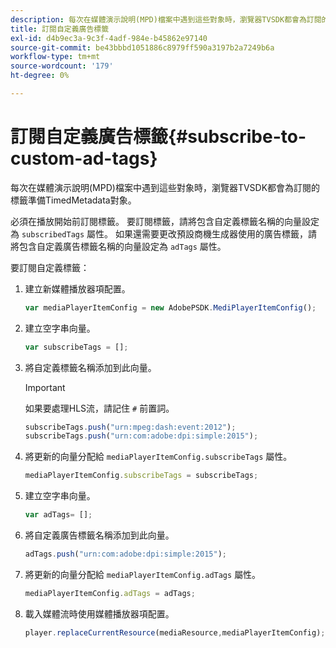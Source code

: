 ```yaml
---
description: 每次在媒體演示說明(MPD)檔案中遇到這些對象時，瀏覽器TVSDK都會為訂閱的標籤準備TimedMetadata對象。
title: 訂閱自定義廣告標籤
exl-id: d4b9ec3a-9c3f-4adf-984e-b45862e97140
source-git-commit: be43bbbd1051886c8979ff590a3197b2a7249b6a
workflow-type: tm+mt
source-wordcount: '179'
ht-degree: 0%

---
```


# 訂閱自定義廣告標籤{#subscribe-to-custom-ad-tags}

每次在媒體演示說明(MPD)檔案中遇到這些對象時，瀏覽器TVSDK都會為訂閱的標籤準備TimedMetadata對象。

必須在播放開始前訂閱標籤。
要訂閱標籤，請將包含自定義標籤名稱的向量設定為 `subscribedTags` 屬性。 如果還需要更改預設商機生成器使用的廣告標籤，請將包含自定義廣告標籤名稱的向量設定為 `adTags` 屬性。

要訂閱自定義標籤：

1. 建立新媒體播放器項配置。

   ```js
   var mediaPlayerItemConfig = new AdobePSDK.MediPlayerItemConfig();
   ```

1. 建立空字串向量。

   ```js
   var subscribeTags = [];
   ```

1. 將自定義標籤名稱添加到此向量。

   >[!IMPORTANT]
   >
   >如果要處理HLS流，請記住 `#` 前置詞。

   ```js
   subscribeTags.push("urn:mpeg:dash:event:2012"); 
   subscribeTags.push("urn:com:adobe:dpi:simple:2015"); 
   ```

1. 將更新的向量分配給 `mediaPlayerItemConfig.subscribeTags` 屬性。

   ```js
   mediaPlayerItemConfig.subscribeTags = subscribeTags;
   ```

1. 建立空字串向量。

   ```js
   var adTags= [];
   ```

1. 將自定義廣告標籤名稱添加到此向量。

   ```js
   adTags.push("urn:com:adobe:dpi:simple:2015");
   ```

1. 將更新的向量分配給 `mediaPlayerItemConfig.adTags` 屬性。

   ```js
   mediaPlayerItemConfig.adTags = adTags;
   ```

1. 載入媒體流時使用媒體播放器項配置。

   ```js
   player.replaceCurrentResource(mediaResource,mediaPlayerItemConfig);
   ```
